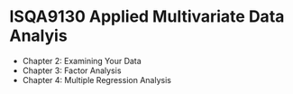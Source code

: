 # ISQA9130 Applied Multivariate Data Analyis
* Chapter 2: Examining Your Data
* Chapter 3: Factor Analysis
* Chapter 4: Multiple Regression Analysis
